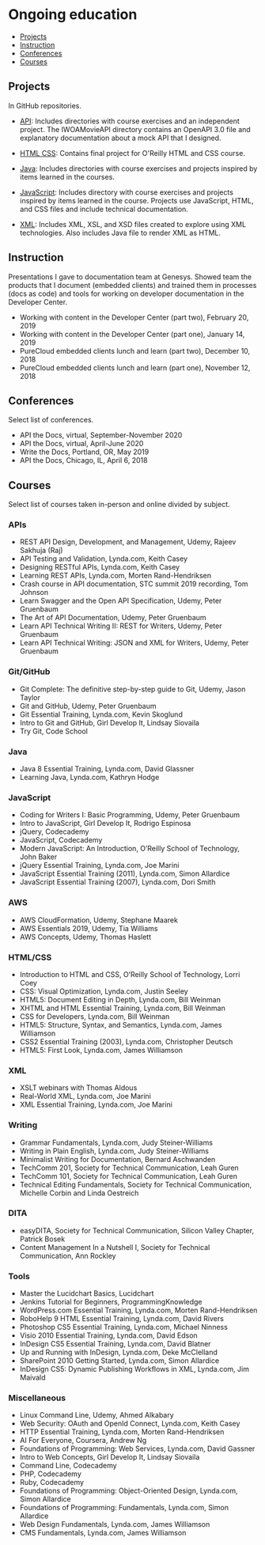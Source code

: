 # Ongoing education

* [Projects](#projects)
* [Instruction](#instruction)
* [Conferences](#conferences)
* [Courses](#courses)

## Projects

In GitHub repositories.

* [API](https://github.com/amylmiller7/API): Includes directories with course exercises and an independent project. The IWOAMovieAPI directory contains an OpenAPI 3.0 file and explanatory documentation about a mock API that I designed.
  
* [HTML CSS](https://github.com/amylmiller7/HTML_CSS): Contains final project for O'Reilly HTML and CSS course.
  
* [Java](https://github.com/amylmiller7/Java): Includes directories with course exercises and projects inspired by items learned in the courses.
  
* [JavaScript](https://github.com/amylmiller7/JavaScript): Includes directory with course exercises and projects inspired by items learned in the course. Projects use JavaScript, HTML, and CSS files and include technical documentation.
  
* [XML](https://github.com/amylmiller7/XML): Includes XML, XSL, and XSD files created to explore using XML technologies. Also includes Java file to render XML as HTML.

## Instruction

Presentations I gave to documentation team at Genesys. Showed team the products that I document (embedded clients) and trained them in processes (docs as code) and tools for working on developer documentation in the Developer Center.

* Working with content in the Developer Center (part two), February 20, 2019
* Working with content in the Developer Center (part one), January 14, 2019
* PureCloud embedded clients lunch and learn (part two), December 10, 2018
* PureCloud embedded clients lunch and learn (part one), November 12, 2018

## Conferences

Select list of conferences.

* API the Docs, virtual, September-November 2020
* API the Docs, virtual, April-June 2020
* Write the Docs, Portland, OR, May 2019
* API the Docs, Chicago, IL, April 6, 2018

## Courses

Select list of courses taken in-person and online divided by subject.

### APIs

* REST API Design, Development, and Management, Udemy, Rajeev Sakhuja (Raj)
* API Testing and Validation, Lynda.com, Keith Casey
* Designing RESTful APIs, Lynda.com, Keith Casey
* Learning REST APIs, Lynda.com, Morten Rand-Hendriksen
* Crash course in API documentation, STC summit 2019 recording, Tom Johnson
* Learn Swagger and the Open API Specification, Udemy, Peter Gruenbaum
* The Art of API Documentation, Udemy, Peter Gruenbaum
* Learn API Technical Writing II: REST for Writers, Udemy, Peter Gruenbaum
* Learn API Technical Writing: JSON and XML for Writers, Udemy, Peter Gruenbaum

### Git/GitHub

* Git Complete: The definitive step-by-step guide to Git, Udemy, Jason Taylor
* Git and GitHub, Udemy, Peter Gruenbaum
* Git Essential Training, Lynda.com, Kevin Skoglund
* Intro to Git and GitHub, Girl Develop It, Lindsay Siovaila
* Try Git, Code School

### Java

* Java 8 Essential Training, Lynda.com, David Glassner
* Learning Java, Lynda.com, Kathryn Hodge

### JavaScript

* Coding for Writers I: Basic Programming, Udemy, Peter Gruenbaum
* Intro to JavaScript, Girl Develop It, Rodrigo Espinosa
* jQuery, Codecademy
* JavaScript, Codecademy
* Modern JavaScript: An Introduction, O’Reilly School of Technology, John Baker
* jQuery Essential Training, Lynda.com, Joe Marini
* JavaScript Essential Training (2011), Lynda.com, Simon Allardice
* JavaScript Essential Training (2007), Lynda.com, Dori Smith

### AWS

* AWS CloudFormation, Udemy, Stephane Maarek
* AWS Essentials 2019, Udemy, Tia Williams
* AWS Concepts, Udemy, Thomas Haslett

### HTML/CSS

* Introduction to HTML and CSS, O’Reilly School of Technology, Lorri Coey
* CSS: Visual Optimization, Lynda.com, Justin Seeley
* HTML5: Document Editing in Depth, Lynda.com, Bill Weinman
* XHTML and HTML Essential Training, Lynda.com, Bill Weinman
* CSS for Developers, Lynda.com, Bill Weinman
* HTML5: Structure, Syntax, and Semantics, Lynda.com, James Williamson
* CSS2 Essential Training (2003), Lynda.com, Christopher Deutsch
* HTML5: First Look, Lynda.com, James Williamson

### XML

* XSLT webinars with Thomas Aldous
* Real-World XML, Lynda.com, Joe Marini
* XML Essential Training, Lynda.com, Joe Marini

### Writing

* Grammar Fundamentals, Lynda.com, Judy Steiner-Williams
* Writing in Plain English, Lynda.com, Judy Steiner-Williams
* Minimalist Writing for Documentation, Bernard Aschwanden
* TechComm 201, Society for Technical Communication, Leah Guren
* TechComm 101, Society for Technical Communication, Leah Guren
* Technical Editing Fundamentals, Society for Technical Communication, Michelle Corbin and Linda Oestreich

### DITA

* easyDITA, Society for Technical Communication, Silicon Valley Chapter, Patrick Bosek
* Content Management In a Nutshell I, Society for Technical Communication, Ann Rockley

### Tools

* Master the Lucidchart Basics, Lucidchart
* Jenkins Tutorial for Beginners, ProgrammingKnowledge
* WordPress.com Essential Training, Lynda.com, Morten Rand-Hendriksen
* RoboHelp 9 HTML Essential Training, Lynda.com, David Rivers
* Photoshop CS5 Essential Training, Lynda.com, Michael Ninness
* Visio 2010 Essential Training, Lynda.com, David Edson
* InDesign CS5 Essential Training, Lynda.com, David Blatner
* Up and Running with InDesign, Lynda.com, Deke McClelland
* SharePoint 2010 Getting Started, Lynda.com, Simon Allardice
* InDesign CS5: Dynamic Publishing Workflows in XML, Lynda.com, Jim Maivald

### Miscellaneous

* Linux Command Line, Udemy, Ahmed Alkabary
* Web Security: OAuth and OpenId Connect, Lynda.com, Keith Casey
* HTTP Essential Training, Lynda.com, Morten Rand-Hendriksen
* AI For Everyone, Coursera, Andrew Ng
* Foundations of Programming: Web Services, Lynda.com, David Gassner
* Intro to Web Concepts, Girl Develop It, Lindsay Siovaila
* Command Line, Codecademy
* PHP, Codecademy
* Ruby, Codecademy
* Foundations of Programming: Object-Oriented Design, Lynda.com, Simon Allardice
* Foundations of Programming: Fundamentals, Lynda.com, Simon Allardice
* Web Design Fundamentals, Lynda.com, James Williamson
* CMS Fundamentals, Lynda.com, James Williamson